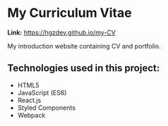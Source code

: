 # My Curriculum Vitae

**Link:** https://hgzdev.github.io/my-CV

My introduction website containing CV and portfolio.

## Technologies used in this project:
- HTML5
- JavaScript (ES6)
- React.js
- Styled Components
- Webpack
